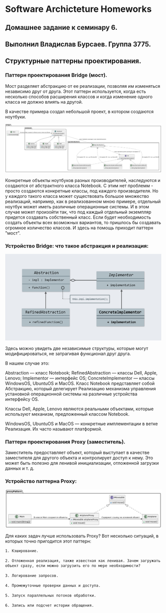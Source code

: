 # Software Archicteture Homeworks

## Домашнее задание к семинару 6.

## Выполнил Владислав Бурсаев. Группа 3775.

## Структурные паттерны проектирования.

### Паттерн проектирования Bridge (мост).

Мост разделяет абстракцию от ее реализации, позволяя им изменяться
независимо друг от друга. Этот паттерн используется, когда есть
несколько способов расширения классов и когда изменение одного класса
не должно влиять на другой.

В качестве примера создал небольшой проект, в котором создаются ноутбуки.

![uml](/HomeWork_6/Sourse/bridgePattern.png)

Конкретные объекты ноутбуков разных производителей, наследуются и создаются от абстрактного класса Notebook. C этим нет проблемм - просто создаются конкретные классы, под каждого производителя. Но у каждого такого класса может существовать большое множество реализаций, например, как в реализованном мною
примере, отдельный ноутбук может иметь различные операционные системы. И в этом случае может произойти так, что под каждый отдельный экземпляр придется создавать собственный класс. Если будет необходимость создать объекты всех возможных вариантов, то пришлось бы создавать огромное количество классов. И здесь на помощь приходит паттерн "мост".

### Устройство Bridge: что такое абстракция и реализация:

![bridge](/HomeWork_6/Sourse/original.png)

Здесь можно увидеть две независимые структуры, которые могут модифицироваться, не затрагивая функционал друг друга.

В нашем случае это:

Abstraction — класс Notebook;
RefinedAbstraction — классы Dell, Apple, Lenovo;
Implementor — интерфейс OS;
ConcreteImplementor — классы WindowsOS, UbuntuOS и MacOS.
Класс Notebook представляет собой Абстракцию, который делегирует Реализацию механизма управления установкой операционной системы на различные устройства интерфейсу OS.

Классы Dell, Apple, Lenovo являются реальными объектами, которые используют механизм, предложенный классом Notebook.

WindowsOS, UbuntuOS и MacOS — конкретные имплементации в ветке Реализация. Их часто называют платформой.

### Паттерн проектирования Proxy (заместитель).

Заместитель предоставляет объект, который выступает в качестве заместителя
для другого объекта и контролирует доступ к нему. Это может быть полезно
для ленивой инициализации, отложенной загрузки данных и т. д.

### Устройство паттерна Proxy:

![proxy](/HomeWork_6/Sourse/ProxyPattern.png)

Для каких задач лучше использовать Proxy?
Вот несколько ситуаций, в которых точно пригодится этот паттерн: 

    1. Кэширование.

    2. Отложенная реализация, также известная как ленивая. Зачем загружать объект сразу, если можно загрузить его по мере необходимости?

    3. Логирование запросов.

    4. Промежуточные проверки данных и доступа.

    5. Запуск параллельных потоков обработки.

    6. Запись или подсчет истории обращения.


